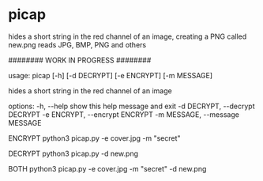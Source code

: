 # picap
hides a short string in the red channel of an image, creating a PNG called new.png
reads JPG, BMP, PNG and others

######## WORK IN PROGRESS ########

usage: picap [-h] [-d DECRYPT] [-e ENCRYPT] [-m MESSAGE]

hides a short string in the red channel of an image

options:
  -h, --help            show this help message and exit
  -d DECRYPT, --decrypt DECRYPT
  -e ENCRYPT, --encrypt ENCRYPT
  -m MESSAGE, --message MESSAGE

ENCRYPT
python3 picap.py -e cover.jpg -m "secret"

DECRYPT
python3 picap.py -d new.png

BOTH
python3 picap.py -e cover.jpg -m "secret" -d new.png
